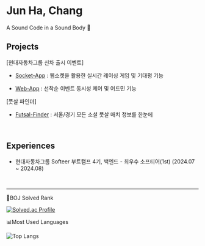 # Jun Ha, Chang 
A Sound Code in a Sound Body 💪

## Projects
[현대자동차그룹 신차 출시 이벤트]

- [Socket-App](https://github.com/softeerbootcamp4th/Team4-newCar-socket-app-BE) : 웹소켓을 활용한 실시간 레이싱 게임 및 기대평 기능

- [Web-App](https://github.com/softeerbootcamp4th/Team4-newCar-web-app-BE) : 선착순 이벤트 동시성 제어 및 어드민 기능


[풋살 파인더] 

- [Futsal-Finder](https://github.com/FutsalFinder) : 서울/경기 모든 소셜 풋살 매치 정보를 한눈에

&nbsp;

## Experiences  
- 현대자동차그룹 Softeer 부트캠프 4기, 백엔드 - 최우수 소프티어(1st) (2024.07 ~ 2024.08)

&nbsp;

---

🏅BOJ Solved Rank

[![Solved.ac Profile](http://mazassumnida.wtf/api/v2/generate_badge?boj=yy4124)](https://solved.ac/yy4124/)

📊Most Used Languages

![Top Langs](https://github-readme-stats.vercel.app/api/top-langs/?username=jun-ha&layout=compact&theme=radical)
<!--
**jun-ha/jun-ha** is a ✨ _special_ ✨ repository because its `README.md` (this file) appears on your GitHub profile.

Here are some ideas to get you started:

- 🔭 I’m currently working on ...
- 🌱 I’m currently learning ...
- 👯 I’m looking to collaborate on ...
- 🤔 I’m looking for help with ...
- 💬 Ask me about ...
- 📫 How to reach me: ...
- 😄 Pronouns: ...
- ⚡ Fun fact: ...
-->

